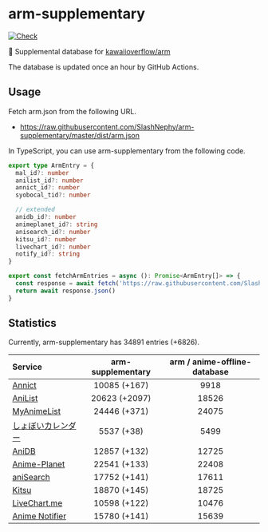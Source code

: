 # arm-supplementary

[![Check](https://github.com/SlashNephy/arm-supplementary/actions/workflows/check-node.yml/badge.svg)](https://github.com/SlashNephy/arm-supplementary/actions/workflows/check-node.yml)

💊 Supplemental database for [kawaiioverflow/arm](https://github.com/kawaiioverflow/arm)

The database is updated once an hour by GitHub Actions.

## Usage

Fetch arm.json from the following URL.

- https://raw.githubusercontent.com/SlashNephy/arm-supplementary/master/dist/arm.json

In TypeScript, you can use arm-supplementary from the following code.

```TypeScript
export type ArmEntry = {
  mal_id?: number
  anilist_id?: number
  annict_id?: number
  syobocal_tid?: number

  // extended
  anidb_id?: number
  animeplanet_id?: string
  anisearch_id?: number
  kitsu_id?: number
  livechart_id?: number
  notify_id?: string
}

export const fetchArmEntries = async (): Promise<ArmEntry[]> => {
  const response = await fetch('https://raw.githubusercontent.com/SlashNephy/arm-supplementary/master/dist/arm.json')
  return await response.json()
}
```

## Statistics

Currently, arm-supplementary has 34891 entries (+6826).

| Service                                     | arm-supplementary | arm / anime-offline-database |
| :------------------------------------------ | :---------------: | :--------------------------: |
| [Annict](https://annict.com)                |   10085 (+167)    |             9918             |
| [AniList](https://anilist.co)               |   20623 (+2097)   |            18526             |
| [MyAnimeList](https://myanimelist.net)      |   24446 (+371)    |            24075             |
| [しょぼいカレンダー](https://cal.syoboi.jp) |    5537 (+38)     |             5499             |
| [AniDB](https://anidb.net)                  |   12857 (+132)    |            12725             |
| [Anime-Planet](https://anime-planet.com)    |   22541 (+133)    |            22408             |
| [aniSearch](https://anisearch.com)          |   17752 (+141)    |            17611             |
| [Kitsu](https://kitsu.io)                   |   18870 (+145)    |            18725             |
| [LiveChart.me](https://livechart.me)        |   10598 (+122)    |            10476             |
| [Anime Notifier](https://notify.moe)        |   15780 (+141)    |            15639             |
